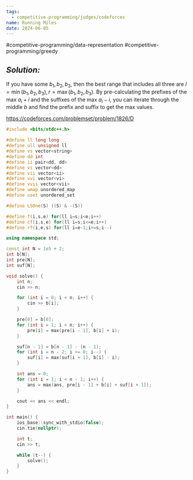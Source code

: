 ```yaml
---
tags:
  - competitive-programming/judges/codeforces
name: Running Miles
date: 2024-06-05
---
```

#competitive-programming/data-representation #competitive-programming/greedy 
## _Solution:_
If you have some $b_1,b_2,b_3$, then the best range that includes all three are $l=\min(b_1,b_2,b_3),r=\max(b_1,b_2,b_3)$. By pre-calculating the prefixes of the max $a_i+i$ and the suffixes of the max $a_i-i$, you can iterate through the middle $b$ and find the prefix and suffix to get the max values.

https://codeforces.com/problemset/problem/1826/D
```cpp
#include <bits/stdc++.h>

#define ll long long
#define ull unsigned ll
#define vs vector<string>
#define dd int
#define ii pair<dd, dd>
#define vi vector<dd>
#define vii vector<ii>
#define vvi vector<vi>
#define vvii vector<vii>
#define umap unordered_map
#define uset unordered_set

#define LSOne(S) ((S) & -(S))

#define f(i,s,e) for(ll i=s;i<e;i++)
#define cf(i,s,e) for(ll i=s;i<=e;i++)
#define rf(i,e,s) for(ll i=e-1;i>=s;i--)

using namespace std;

const int N = 1e5 + 2;
int b[N];
int pre[N];
int suf[N];

void solve() {
    int n;
    cin >> n;

    for (int i = 0; i < n; i++) {
        cin >> b[i];
    }

    pre[0] = b[0];
    for (int i = 1; i < n; i++) {
        pre[i] = max(pre[i - 1], b[i] + i);
    }

    suf[n - 1] = b[n - 1] - (n - 1);
    for (int i = n - 2; i >= 0; i--) {
        suf[i] = max(suf[i + 1], b[i] - i);
    }

    int ans = 0;
    for (int i = 1; i < n - 1; i++) {
        ans = max(ans, pre[i - 1] + b[i] + suf[i + 1]);
    }

    cout << ans << endl;
}

int main() {
    ios_base::sync_with_stdio(false);
    cin.tie(nullptr);

    int t;
    cin >> t;

    while (t--) {
        solve();
    }
}
```